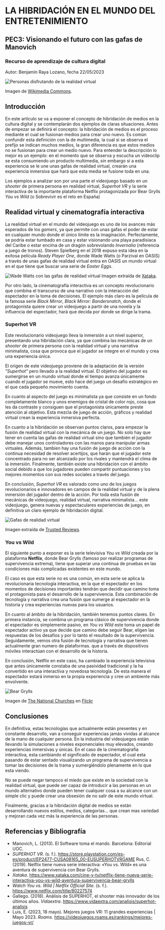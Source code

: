 # LA HIBRIDACIÓN EN EL MUNDO DEL ENTRETENIMIENTO
## PEC3: Visionando el futuro con las gafas de Manovich
### Recurso de aprendizaje de cultura digital

Autor: Benjamín Raya Lozano, fecha 22/05/2023

![Personas disfrutando de la realidad virtual](https://upload.wikimedia.org/wikipedia/commons/thumb/7/79/Zero_Latency_Virtual_Reality_Experience.jpg/800px-Zero_Latency_Virtual_Reality_Experience.jpg?20191030072916)

Imagen de [Wikimedia Commons](https://commons.wikimedia.org/wiki/Main_Page).
## Introducción

En este artículo se va a exponer el concepto de hibridación de medios en la cultura digital y se contemplarán dos ejemplos de claras situaciones. Antes de empezar se definirá el concepto: la hibridación de medios es el proceso mediante el cual se fusionan medios para crear uno nuevo. Es común confundir esta definición con la de multimedia, la cual si se observa el prefijo se indican muchos medios, la gran diferencia es que estos medios no se fusionan para crear un medio nuevo. Para entender la descripción lo mejor es un ejemplo: en el momento que se observa y escucha un videoclip se esta consumiendo un producto multimedia, sin embargo si a esta experiencia se le une unas gafas de realidad virtual, crearán una experiencia inmersiva que hará que esta media se fusione toda en una.

Los ejemplos a analizar son por una parte el videojuego basado en un *shooter* de primera persona en realidad virtual, *Superhot VR* y la serie interactiva de la importante plataforma Netflix protagonizada por Bear Grylls *You vs Wild* (o Sobrevivir es el reto en España)

## Realidad virtual y cinematografía interactiva

La realidad virtual en el mundo del videojuego es uno de los avances más esperados de los *gamers*, ya que permite con unas gafas el poder de estar en cualquier mundo donde el único límite es la imaginación. Perfectamente, se podría estar tumbado en casa y estar visionando una playa paradisíaca del Caribe o estar encima de un dragón sobrevolando *Invernalia* (referencia a juego de tronos). Steven Spielberg en el 2018 expuso esta idea en la exitosa película *Ready Player One*, donde Wade Watts (o Parzival en OASIS) a través de unas gafas de realidad virtual entra en OASIS un mundo virtual en el que tiene que buscar una serie de *Easter Eggs*.

![Wade Watts con las gafas de realidad virtual](https://images7.alphacoders.com/860/860846.jpg)
Imagen extraída de [Xataka](https://www.xataka.com/cine-y-tv/ready-player-one-cuando-el-cine-vuelve-a-ser-magia).

Por otro lado, la cinematografía interactiva es un concepto revolucionario que combina el transcurso de una narrativo con la interacción del espectador en la toma de decisiones. El ejemplo más claro es la película de la famosa serie *Black Mirror*, *Black Mirror: Bandersnatch*, donde el protagonista quiere crear un videojuego a partir de una novela y la influencia del espectador, hará que decida por donde se dirige la trama.

### Superhot VR
Este revolucionario videojuego lleva la inmersión a un nivel superior, presentando una hibridación clara, ya que combina las mecánicas de un *shooter* de primera persona con la realidad virtual y una narrativa minimalista, cosa que provoca que el jugador se integre en el mundo y crea una experiencia única.

El origen de este videojuego proviene de la adaptación de la versión *"Superhot"* pero llevado a la realidad virtual. El objetivo del jugador es sumergirse en un mundo virtual donde el tiempo avanza únicamente cuando el jugador se mueve, esto hace del juego un desafío estratégico en el que cada pequeño movimiento cuenta.

En cuanto al aspecto del juego es minimalista ya que consiste en un fondo completamente blanco y unos enemigos de cristal de color rojo, cosa que les da contraste y consiguen que el protagonista únicamente preste atención al objetivo. Esta mezcla de juego de acción, gráficos y realidad virtual crean la experiencia inmersiva perfecta.

En cuanto a la hibridación se observan puntos claros, para empezar la fusión de realidad virtual con la mecánica de un juego. No solo hay que tener en cuenta las gafas de realidad virtual sino que también el jugador debe manejar unos controladores con las manos para manipular armas virtuales. Además, tambien hay una fusión de juego de acción con la continua necesidad de resolver acertijos, que harán que el jugador este concentrado para no ser alcanzado por los rivales y mantendrá el clima de la inmersión. Finalmente, también existe una hibridación con el ámbito social debido a que los jugadores pueden compartir puntuaciones y los mejores momentos con sus redes sociales a través del juego.

En conclusión,  *Superhot VR* es valorado como uno de los juegos revolucionarios e innovadores en campos de la realidad virtual y de la plena inmersión del jugador dentro de la acción. Por toda esta fusión de mecánicas de videojuego, realidad virtual, narrativa minimalista... este videojuego, genera nuevas y espectaculares experiencias de juego, en definitiva un claro ejemplo de hibridación digital.
 
![Gafas de realidad virtual](https://www.trustedreviews.com/wp-content/uploads/sites/54/2022/12/Pico-4-2-768x576.jpg)

Imagen extraída de [Trusted Reviews](https://www.trustedreviews.com/).
### You vs Wild

El siguiente punto a exponer es la serie televisiva *You vs Wild* creada por la plataforma **Netflix**, donde Bear Grylls (famoso por realizar programas de supervivencia extrema), tiene que superar una continua de pruebas en las condiciones más complicadas existentes en este mundo.

El caso es que esta serie no es una común, en esta serie se aplica la revolucionaria tecnología interactiva, en la que el espectador en los momentos de decisiones importantes tendrán que decidir que camino toma el protagonista para el desarrollo de la supervivencia. Esta combinación de tecnología y narrativa crea una fusión que sumerge al espectador en la historia y crea experiencias nuevas para los usuarios.

En cuanto al ámbito de la hibridación, también tenemos puntos claves. En primera instancia, se combina un programa clásico de supervivencia donde el espectador es simplemente pasivo, en *You vs Wild* este toma un papel de espectador activo ya que decide que camino debe seguir Bear, eligen las respuestas de los desafíos y por lo tanto el resultado de la supervivencia. Seguidamente, vemos otra fusión de tecnología y narrativa que tienen actualmente gran numero de plataformas. que a través de dispositivos móviles interactúan con el desarrollo de la historia.

En conclusión, Netflix en este caso, ha cambiado la experiencia televisiva que antes únicamente constaba de una pasividad tradicional y la ha convertido en una interactiva y novedosa tecnología. De esta manera el espectador estará inmerso en la propia experiencia y cree un ambiente más envolvente.

![Bear Grylls](https://live.staticflickr.com/8036/29112557790_e7b3cc21a9_b.jpg)

Imagen de [The National Churches](https://www.flickr.com/photos/nationalchurchestrust/with/29366679656/) en [Flickr](https://www.flickr.com/)

## Conclusiones
En definitiva, estas tecnologías que actualmente están presentes y en constante desarrollo, van a conseguir experiencias jamás vividas al alcance de la mano de cualquier persona. En la industria del videojuegos están llevando la simulaciones a niveles exponenciales muy elevados, creando experiencias inmersivas y únicas. En el caso de la cinematografía interactiva, esta cambiando el significado de espectador, el cual esta pasando de estar sentado visualizando un programa de supervivencia a tomar las decisiones de la trama y sumergiéndolo plenamente en lo que esta viendo.

No se puede negar tampoco el miedo que existe en la sociedad con la realidad virtual, que puede ser capaz de introducir a las personas en un mundo alternativo donde pueden tener cualquier cosa a su alcance con un simple clic y puede crear una obsesión de no salir de este mundo virtual.

Finalmente, gracias a la hibridación digital de medios se están desarrollando nuevos estilos, medios, categorías... que crean mas variedad y mejoran cada vez más la experiencia de las personas.
##  Referencias y Bibliografía
	
- Manovich, L. (2013). El Software toma el mando. Barcelona: Editorial UOC.
- _SUPERHOT VR_. (s. f.). https://store.playstation.com/es-es/product/EP2477-CUSA08165_00-EUSUPERHOTVRGAME
Rus, C. (2019). Netflix tiene nueva serie interactiva: «You vs. Wild» es una aventura de supervivencia con Bear Grylls.
- _Xataka_. https://www.xataka.com/cine-y-tv/netflix-tiene-nueva-serie-interactiva-you-vs-wild-aventura-supervivencia-bear-grylls
- _Watch You vs. Wild | Netflix Official Site_. (s. f.). https://www.netflix.com/title/80227574
- Gallego. (2018). Análisis de SUPERHOT, el shooter más innovador de los últimos años. _Vidaextra_. https://www.vidaextra.com/analisis/superhot-analisis
- Luis, E. (2023, 18 mayo). Mejores juegos VR: 11 grandes experiencias | Mayo 2023. _Roams_. https://videojuegos.roams.es/rankings/mejores-juegos-vr/
